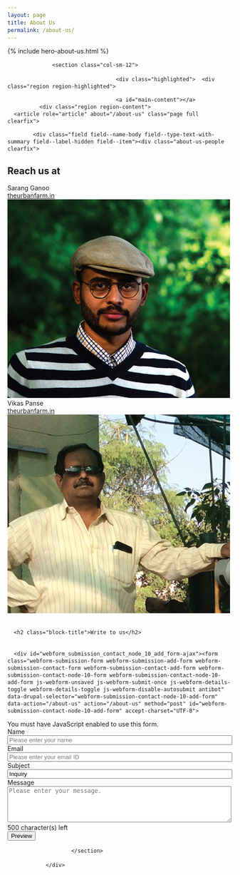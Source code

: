 ```yaml
---
layout: page
title: About Us
permalink: /about-us/
---
```

{% include hero-about-us.html %}

<div role="main" class="main-container container js-quickedit-main-content">
    <div class="row">



                  <section class="col-sm-12">

                                      <div class="highlighted">  <div class="region region-highlighted">


  </div>
</div>


                                      <a id="main-content"></a>
              <div class="region region-content">
      <article role="article" about="/about-us" class="page full clearfix">





  <div class="content">

  </div>

</article>

<section id="block-aboutuspeople" class="row about-us-people-wrapper block block-block-content block-block-contentf105924a-0a9d-4d03-8d51-1f48130a5430 clearfix" data-block-plugin-id="block_content:f105924a-0a9d-4d03-8d51-1f48130a5430">




            <div class="field field--name-body field--type-text-with-summary field--label-hidden field--item"><div class="about-us-people clearfix">
<div class="about-us-sidebar col-lg-4 col-md-4 col-sm-4 col-xs-12" id="" style="">
<div class="about-us-sidebar-inner">
<h1>Reach us at</h1>
</div>
</div>

<div class="about-us-p1 col-lg-4 col-md-4 col-sm-4 col-xs-12" id="" style="">
<div class="about-us-p1-details about-us-p-details">
<div class="name">Sarang Ganoo</div>

<div class="website"><a href="http://theurbanfarm.in" target="_blank">theurbanfarm.in</a></div>
</div>

<div class="about-us-p-image about-us-p1-image"><img alt="" src="/assets/img/sarang.jpg" draggable="false"></div>
</div>

<div class="about-us-p2 col-lg-4 col-md-4 col-sm-4 col-xs-12" id="" style="">
<div class="about-us-p2-details about-us-p-details">
<div class="name">Vikas Panse</div>

<div class="website"><a href="http://theurbanfarm.in" target="_blank">theurbanfarm.in</a></div>
</div>

<div class="about-us-p-image about-us-p2-image"><img alt="" src="/assets/img/vikas.jpg" draggable="false"></div>
</div>
</div>

<div class="contact-us-provision" id="contact-us">&nbsp;</div>
</div>

  </section>

<section id="block-webform" class="row col-lg-8 col-md-8 col-lg-offset-2 col-md-offset-2 contact-us-wrapper block block-webform block-webform-block clearfix" data-block-plugin-id="webform_block">

      <h2 class="block-title">Write to us</h2>


      <div id="webform_submission_contact_node_10_add_form-ajax"><form class="webform-submission-form webform-submission-add-form webform-submission-contact-form webform-submission-contact-add-form webform-submission-contact-node-10-form webform-submission-contact-node-10-add-form js-webform-unsaved js-webform-submit-once js-webform-details-toggle webform-details-toggle js-webform-disable-autosubmit antibot" data-drupal-selector="webform-submission-contact-node-10-add-form" data-action="/about-us" action="/about-us" method="post" id="webform-submission-contact-node-10-add-form" accept-charset="UTF-8">

  <noscript>
  <style>form.antibot * :not(.antibot-message) { display: none !important; }</style>
  <div class="antibot-no-js antibot-message antibot-message-warning">You must have JavaScript enabled to use this form.</div>
</noscript>
<div class="form-item js-form-item form-type-textfield js-form-type-textfield form-item-name js-form-item-name form-group error has-error">
      <label for="edit-name" class="control-label js-form-required form-required">Name</label>


  <input autocomplete="off" data-webform-required-error="Please provide your name." data-drupal-selector="edit-name" class="form-text required form-control" type="text" id="edit-name" name="name" value="" size="60" maxlength="255" placeholder="Please enter your name" required="required" aria-required="true">



  </div>
<div class="form-item js-form-item form-type-email js-form-type-email form-item-email js-form-item-email form-group error has-error">
      <label for="edit-email" class="control-label js-form-required form-required">Email</label>


  <input autocomplete="off" data-webform-required-error="Please provide your email address." data-drupal-selector="edit-email" class="form-email required form-control" type="email" id="edit-email" name="email" value="" size="60" maxlength="254" placeholder="Please enter your email ID" required="required" aria-required="true">



  </div>
<div class="form-item js-form-item form-type-textfield js-form-type-textfield form-item-subject js-form-item-subject form-group error has-error">
      <label for="edit-subject" class="control-label js-form-required form-required">Subject</label>


  <input autocomplete="off" data-webform-required-error="Please provide subject related to your message." data-drupal-selector="edit-subject" class="form-text required form-control" type="text" id="edit-subject" name="subject" value="Inquiry" size="60" maxlength="255" placeholder="Please enter subject" required="required" aria-required="true">



  </div>
<div class="form-item js-form-item form-type-textarea js-form-type-textarea form-item-message js-form-item-message form-group error has-error">
      <label for="edit-message" class="control-label js-form-required form-required">Message</label>


  <div class="form-textarea-wrapper">
  <textarea autocomplete="off" data-webform-required-error="Please enter your message." data-counter-type="character" data-counter-limit="500" class="js-webform-counter webform-counter form-textarea required form-control resize-vertical" maxlength="500" data-drupal-selector="edit-message" id="edit-message" name="message" rows="5" cols="60" placeholder="Please enter your message." required="required" aria-required="true" aria-controls="edit-message_counter"></textarea>
<div class="webform-counter-message"><div role="status" id="edit-message_counter"><span id="edit-message_count">500</span> character(s) left</div></div></div>




  </div>
<div data-drupal-selector="edit-actions" class="form-actions webform-actions form-group js-form-wrapper form-wrapper" id="edit-actions"><button class="webform-button--preview button js-form-submit form-submit btn-default btn icon-before" data-drupal-selector="edit-actions-preview-next" data-disable-refocus="true" type="submit" id="edit-actions-preview-next" name="op" value="Preview"><span class="icon glyphicon glyphicon-eye-open" aria-hidden="true"></span>
Preview</button>
</div>
<input data-drupal-selector="edit-antibot-key" type="hidden" name="antibot_key" value="9d8a6da105ed473e72539f57380c3f9d"><input autocomplete="off" data-drupal-selector="form-zvscvqoxtmjo61q67tkssx25wnlscsf-fzlkczpodpc" type="hidden" name="form_build_id" value="form-ZvscvQoxTMJo61q67TKssX25wNLSCSf-FzLkCZPodPc"><input data-drupal-selector="edit-webform-submission-contact-node-10-add-form" type="hidden" name="form_id" value="webform_submission_contact_node_10_add_form">


</form>
</div>
  </section>


  </div>

                        </section>

                </div>
  </div>
